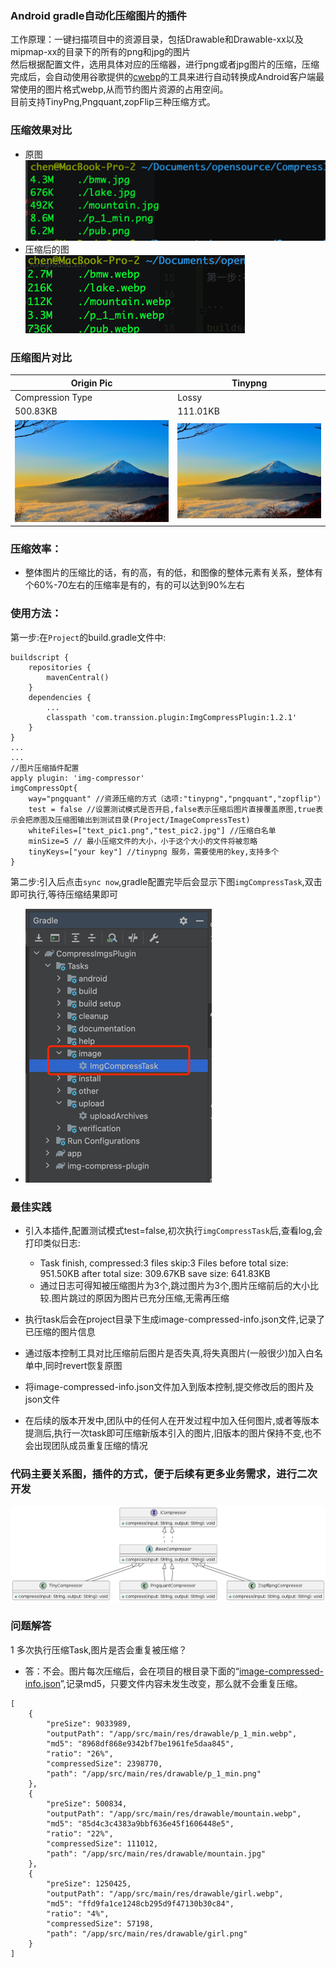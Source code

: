 <h3>Android gradle自动化压缩图片的插件</h3>

工作原理：一键扫描项目中的资源目录，包括Drawable和Drawable-xx以及mipmap-xx的目录下的所有的png和jpg的图片<br>
然后根据配置文件，选用具体对应的压缩器，进行png或者jpg图片的压缩，压缩完成后，会自动使用谷歌提供的[cwebp](https://developers.google.com/speed/webp/docs/cwebp)的工具来进行自动转换成Android客户端最常使用的图片格式webp,从而节约图片资源的占用空间。<br>
目前支持TinyPng,Pngquant,zopFlip三种压缩方式。
### 压缩效果对比

- 原图<br>
![](.README_images/96b161e9.png)
- 压缩后的图<br>
![](.README_images/91de93ee.png)

### 压缩图片对比

| Origin Pic                                | Tinypng                                                             |
|-------------------------------------------|---------------------------------------------------------------------|
| Compression Type                          | Lossy                                                               |
| 500.83KB                                  | 111.01KB                                                            |
| ![mountain.jpg](imgsource%2Fmountain.jpg) | ![mountain.webp](app%2Fsrc%2Fmain%2Fres%2Fdrawable%2Fmountain.webp) |

### 压缩效率：
- 整体图片的压缩比的话，有的高，有的低，和图像的整体元素有关系，整体有个60%-70左右的压缩率是有的，有的可以达到90%左右


### 使用方法：
第一步:在`Project`的build.gradle文件中:

```
buildscript {
    repositories {
        mavenCentral()
    }
    dependencies {
        ...
        classpath 'com.transsion.plugin:ImgCompressPlugin:1.2.1'
    }
}
...
...
//图片压缩插件配置
apply plugin: 'img-compressor'
imgCompressOpt{
    way="pngquant" //资源压缩的方式（选项:"tinypng","pngquant","zopflip"）
    test = false //设置测试模式是否开启,false表示压缩后图片直接覆盖原图,true表示会把原图及压缩图输出到测试目录(Project/ImageCompressTest)
    whiteFiles=["text_pic1.png","test_pic2.jpg"] //压缩白名单
    minSize=5 // 最小压缩文件的大小，小于这个大小的文件将被忽略
    tinyKeys=["your key"] //tinypng 服务，需要使用的key,支持多个
}

```
第二步:引入后点击`sync now`,gradle配置完毕后会显示下图`imgCompressTask`,双击即可执行,等待压缩结果即可
- ![](.README_images/13f985f7.png)

### 最佳实践
- 引入本插件,配置测试模式test=false,初次执行`imgCompressTask`后,查看log,会打印类似日志:
    - Task finish, compressed:3 files  skip:3 Files  before total size: 951.50KB after total size: 309.67KB save size: 641.83KB
    - 通过日志可得知被压缩图片为3个,跳过图片为3个,图片压缩前后的大小比较.图片跳过的原因为图片已充分压缩,无需再压缩

- 执行task后会在project目录下生成image-compressed-info.json文件,记录了已压缩的图片信息
- 通过版本控制工具对比压缩前后图片是否失真,将失真图片(一般很少)加入白名单中,同时revert恢复原图
- 将image-compressed-info.json文件加入到版本控制,提交修改后的图片及json文件
- 在后续的版本开发中,团队中的任何人在开发过程中加入任何图片,或者等版本提测后,执行一次task即可压缩新版本引入的图片,旧版本的图片保持不变,也不会出现团队成员重复压缩的情况

### 代码主要关系图，插件的方式，便于后续有更多业务需求，进行二次开发
![](.README_images/dc0ef91c.png)

### 问题解答

1 多次执行压缩Task,图片是否会重复被压缩？
- 答：不会。图片每次压缩后，会在项目的根目录下面的“[image-compressed-info.json](image-compressed-info.json)”,记录md5，只要文件内容未发生改变，那么就不会重复压缩。
```
[
    {
        "preSize": 9033989,
        "outputPath": "/app/src/main/res/drawable/p_1_min.webp",
        "md5": "8968df868e9342bf7be1961fe5daa845",
        "ratio": "26%",
        "compressedSize": 2398770,
        "path": "/app/src/main/res/drawable/p_1_min.png"
    },
    {
        "preSize": 500834,
        "outputPath": "/app/src/main/res/drawable/mountain.webp",
        "md5": "85d4c3c4383a9bbf636e45f1606448e5",
        "ratio": "22%",
        "compressedSize": 111012,
        "path": "/app/src/main/res/drawable/mountain.jpg"
    },
    {
        "preSize": 1250425,
        "outputPath": "/app/src/main/res/drawable/girl.webp",
        "md5": "ffd9fa1ce1248cb295d9f47130b30c84",
        "ratio": "4%",
        "compressedSize": 57198,
        "path": "/app/src/main/res/drawable/girl.png"
    }
]
```